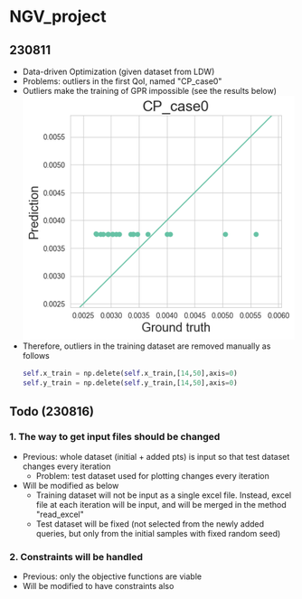 # NGV_project
## 230811
- Data-driven Optimization (given dataset from LDW)
- Problems: outliers in the first QoI, named "CP_case0"
- Outliers make the training of GPR impossible (see the results below)
![img.png](img.png)
- Therefore, outliers in the training dataset are removed manually as follows
  ```python 
  self.x_train = np.delete(self.x_train,[14,50],axis=0)
  self.y_train = np.delete(self.y_train,[14,50],axis=0)
  ```
  
## Todo (230816)
### 1. The way to get input files should be changed
  - Previous: whole dataset (initial + added pts) is input so that test dataset changes every iteration
    - Problem: test dataset used for plotting changes every iteration
  - Will be modified as below
    - Training dataset will not be input as a single excel file. Instead, excel file at each iteration will be input, and will be merged in the method "read_excel"
    - Test dataset will be fixed (not selected from the newly added queries, but only from the initial samples with fixed random seed)

### 2. Constraints will be handled
  - Previous: only the objective functions are viable
  - Will be modified to have constraints also